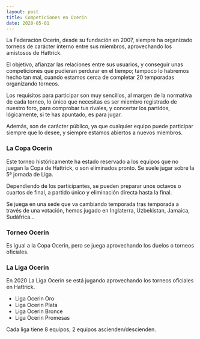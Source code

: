 ```yaml
---
layout: post
title: Competiciones en Ocerin
date: 2020-05-01
---
```


La Federación Ocerin, desde su fundación en 2007, siempre ha organizado torneos de carácter interno entre sus miembros, aprovechando los amistosos de Hattrick.

El objetivo, afianzar las relaciones entre sus usuarios, y conseguir unas competiciones que pudieran perdurar en el tiempo; tampoco lo habremos hecho tan mal, cuando estamos cerca de completar 20 temporadas organizando torneos.

Los requisitos para participar son muy sencillos, al margen de la normativa de cada torneo, lo único que necesitas es ser miembro registrado de nuestro foro, para comprobar tus rivales, y concertar los partidos, lógicamente, si te has apuntado, es para jugar.

Además, son de carácter público, ya que cualquier equipo puede participar siempre que lo desee, y siempre estamos abiertos a nuevos miembros.


### La Copa Ocerin

Este torneo históricamente ha estado reservado a los equipos que no juegan la Copa de Hattrick, o son eliminados pronto. Se suele jugar sobre la 5ª jornada de Liga.

Dependiendo de los participantes, se pueden preparar unos octavos o cuartos de final, a partido único y eliminación directa hasta la final.

Se juega en una sede que va cambiando temporada tras temporada a través de una votación, hemos jugado en Inglaterra, Uzbekistan, Jamaica, Sudáfrica...

### Torneo Ocerin

Es igual a la Copa Ocerin, pero se juega aprovechando los duelos o torneos oficiales.


### La Liga Ocerin

En 2020 La Liga Ocerin se está jugando aprovechando los torneos oficiales en Hattrick.

- Liga Ocerin Oro
- Liga Ocerin Plata
- Liga Ocerin Bronce
- Liga Ocerin Promesas

Cada liga tiene 8 equipos, 2 equipos ascienden/descienden. 
